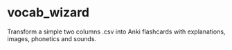 # vocab_wizard
 Transform a simple two columns .csv into Anki flashcards with explanations, images, phonetics and sounds.
